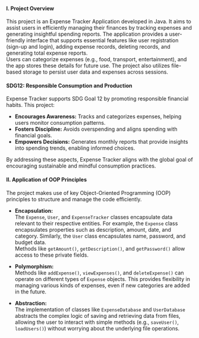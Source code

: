 #### I. Project Overview

This project is an Expense Tracker Application developed in Java. It aims to assist users in efficiently managing their finances by tracking expenses and generating insightful spending reports. The application provides a user-friendly interface that supports essential features like user registration (sign-up and login), adding expense records, deleting records, and generating total expense reports.  
Users can categorize expenses (e.g., food, transport, entertainment), and the app stores these details for future use. The project also utilizes file-based storage to persist user data and expenses across sessions.

#### SDG12: Responsible Consumption and Production

Expense Tracker supports SDG Goal 12 by promoting responsible financial habits. This project:  
- **Encourages Awareness:** Tracks and categorizes expenses, helping users monitor consumption patterns.  
- **Fosters Discipline:** Avoids overspending and aligns spending with financial goals.  
- **Empowers Decisions:** Generates monthly reports that provide insights into spending trends, enabling informed choices.

By addressing these aspects, Expense Tracker aligns with the global goal of encouraging sustainable and mindful consumption practices.

#### II. Application of OOP Principles

The project makes use of key Object-Oriented Programming (OOP) principles to structure and manage the code efficiently.

- **Encapsulation:**  
The `Expense`, `User`, and `ExpenseTracker` classes encapsulate data relevant to their respective entities. For example, the `Expense` class encapsulates properties such as description, amount, date, and category. Similarly, the `User` class encapsulates name, password, and budget data.  
Methods like `getAmount()`, `getDescription()`, and `getPassword()` allow access to these private fields.

- **Polymorphism:**  
Methods like `addExpense()`, `viewExpenses()`, and `deleteExpense()` can operate on different types of `Expense` objects. This provides flexibility in managing various kinds of expenses, even if new categories are added in the future.

- **Abstraction:**  
The implementation of classes like `ExpenseDatabase` and `UserDatabase` abstracts the complex logic of saving and retrieving data from files, allowing the user to interact with simple methods (e.g., `saveUser()`, `loadUsers()`) without worrying about the underlying file operations.
